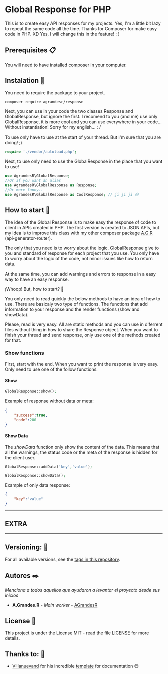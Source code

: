 # Global Response for PHP
This is to create easy API responses for my projects. Yes, I'm a little bit lazy to repeat the same code all the time. Thanks for Composer for make easy code in PHP. XD Yes, I will change this in the feature! : )


## Prerequisites 📋

You will need to have installed composer in your computer.

## Instalation 🔧

You need to require the package to your project.

``` bash
composer require agrandesr/response
```

Next, you can use in your code the two classes Response and GlobalResponse, but ignore the first. I recomend to you  (and me) use only GlobalResponse, it is more cool and you can use everywhere in your code... Without instantiation! Sorry for my english... : /

To use only have to use at the start of your thread. But I'm sure that you are doing! ;)
``` php
require './vendor/autoload.php';
```
Next, to use only need to use the GlobalResponse in the place that you want to use!
``` php
use AgrandesR\GlobalResponse;
//Or if you want an alias
use AgrandesR\GlobalResponse as Response;
//Or more funny..
use AgrandesR\GlobalResponse as CoolResponse; // ji ji ji 😝
```

## How to start 🚀

The idea of the Global Response is to make easy the response of code to client in APIs created in PHP. The first version is created to JSON APIs, but my idea is to improve this class with my other composer package [A.G.R ](https://packagist.org/packages/agrandesr/router) (api-generator-router).

The only that you need is to worry about the logic. GlobalResponse give to you and standard of response for each project that you use. You only have to worry about the logic of the code, not minor issues like how to return data.

At the same time, you can add warnings and errors to response in a easy way to have an easy response.

¡Whoop! But, how to start? 🤔

You only need to read quickly the below methods to have an idea of how to use. There are basicaly two type of functions. The functions that add information to your response and the render functions (show and showData).

Please, read is very easy. All are static methods and you can use in diferrent files without thing in how to share the Response object. When you want to finish your thread and send response, only use one of the methods created for that.

###  **Show functions**

First, start with the end. When you want to print the response is very easy. Only need to use one of the follow functions.

#### **Show**

``` php
GlobalResponse::show();
```

Example of response without data or meta:
``` json
{
    "success":true,
    "code":200
}
```



#### **Show Data**


The _showData_ function only show the content of the data. This means that all the warnings, the status code or the meta of the response is hidden for the client user.

``` php
GlobalResponse::addData('key','value');

GlobalResponse::showData();
```

Example of only data response:
``` json
{
    "key":"value"
}
```


-----
EXTRA
-----
-----

<!--
## Deployment 📦 
_Agrega additional notes on how to make deploy_ 


## Built with 🛠️ 
_Menciona the tools you used to create your proyecto_ 
* [Dropwizard](http://www.dropwizard.io/1.0.2/docs/) - The web framework used * [Maven](https://maven.apache.org/) - Dependency Manager 
* [ROME](https://rometools.github.io/rome/) - Used to generate RSS ## 

Contributing 🖇️ 
Please read [CONTRIBUTING.md](https://gist.github.com/villanuevand/xxxxxx) for details of our code of conduct, and the process for sending us pull requests. 

## Wiki 📖 
You can find much more about how to use this project in our [Wiki](https://github.com/tu/proyecto/wiki)
-->
## Versioning: 📌

For all available versions, see the [tags in this repository](https://github.com/AGrandesR/global-response/tags).

## Autores ✒️

_Menciona a todos aquellos que ayudaron a levantar el proyecto desde sus inicios_

* **A.Grandes.R** - *Main worker* - [AGrandesR](https://github.com/AGrandesR)
<!--
You can also look at the list of all [contributors] (https://github.com/your/project/contributors) who have participated in this project.
-->

## License 📄

This project is under the License MIT - read the file [LICENSE](LICENSE) for more details.

## Thanks to: 🎁

* [Villanuevand](https://github.com/Villanuevand) for his incredible [template](https://gist.github.com/Villanuevand/6386899f70346d4580c723232524d35a) for documentation 😊